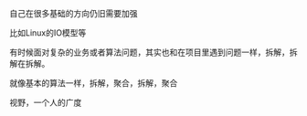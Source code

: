 自己在很多基础的方向仍旧需要加强

比如Linux的IO模型等

有时候面对复杂的业务或者算法问题，其实也和在项目里遇到问题一样，拆解，拆解在拆解。

就像基本的算法一样，拆解，聚合，拆解，聚合

视野，一个人的广度
